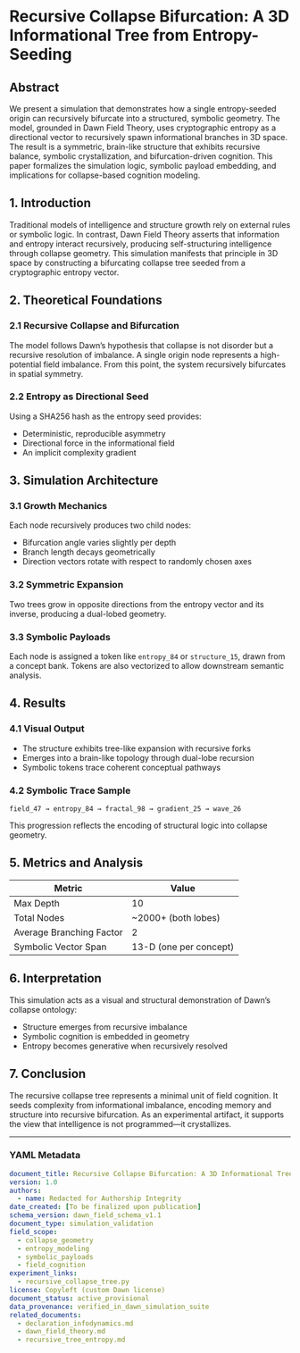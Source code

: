 # Recursive Collapse Bifurcation: A 3D Informational Tree from Entropy-Seeding

## Abstract

We present a simulation that demonstrates how a single entropy-seeded origin can recursively bifurcate into a structured, symbolic geometry. The model, grounded in Dawn Field Theory, uses cryptographic entropy as a directional vector to recursively spawn informational branches in 3D space. The result is a symmetric, brain-like structure that exhibits recursive balance, symbolic crystallization, and bifurcation-driven cognition. This paper formalizes the simulation logic, symbolic payload embedding, and implications for collapse-based cognition modeling.

## 1. Introduction

Traditional models of intelligence and structure growth rely on external rules or symbolic logic. In contrast, Dawn Field Theory asserts that information and entropy interact recursively, producing self-structuring intelligence through collapse geometry. This simulation manifests that principle in 3D space by constructing a bifurcating collapse tree seeded from a cryptographic entropy vector.

## 2. Theoretical Foundations

### 2.1 Recursive Collapse and Bifurcation

The model follows Dawn’s hypothesis that collapse is not disorder but a recursive resolution of imbalance. A single origin node represents a high-potential field imbalance. From this point, the system recursively bifurcates in spatial symmetry.

### 2.2 Entropy as Directional Seed

Using a SHA256 hash as the entropy seed provides:

* Deterministic, reproducible asymmetry
* Directional force in the informational field
* An implicit complexity gradient

## 3. Simulation Architecture

### 3.1 Growth Mechanics

Each node recursively produces two child nodes:

* Bifurcation angle varies slightly per depth
* Branch length decays geometrically
* Direction vectors rotate with respect to randomly chosen axes

### 3.2 Symmetric Expansion

Two trees grow in opposite directions from the entropy vector and its inverse, producing a dual-lobed geometry.

### 3.3 Symbolic Payloads

Each node is assigned a token like `entropy_84` or `structure_15`, drawn from a concept bank. Tokens are also vectorized to allow downstream semantic analysis.

## 4. Results

### 4.1 Visual Output

* The structure exhibits tree-like expansion with recursive forks
* Emerges into a brain-like topology through dual-lobe recursion
* Symbolic tokens trace coherent conceptual pathways

### 4.2 Symbolic Trace Sample

```
field_47 → entropy_84 → fractal_98 → gradient_25 → wave_26
```

This progression reflects the encoding of structural logic into collapse geometry.

## 5. Metrics and Analysis

| Metric                   | Value                  |
| ------------------------ | ---------------------- |
| Max Depth                | 10                     |
| Total Nodes              | \~2000+ (both lobes)   |
| Average Branching Factor | 2                      |
| Symbolic Vector Span     | 13-D (one per concept) |

## 6. Interpretation

This simulation acts as a visual and structural demonstration of Dawn’s collapse ontology:

* Structure emerges from recursive imbalance
* Symbolic cognition is embedded in geometry
* Entropy becomes generative when recursively resolved

## 7. Conclusion

The recursive collapse tree represents a minimal unit of field cognition. It seeds complexity from informational imbalance, encoding memory and structure into recursive bifurcation. As an experimental artifact, it supports the view that intelligence is not programmed—it crystallizes.

---

### YAML Metadata

```yaml
document_title: Recursive Collapse Bifurcation: A 3D Informational Tree from Entropy-Seeding
version: 1.0
authors:
  - name: Redacted for Authorship Integrity
date_created: [To be finalized upon publication]
schema_version: dawn_field_schema_v1.1
document_type: simulation_validation
field_scope:
  - collapse_geometry
  - entropy_modeling
  - symbolic_payloads
  - field_cognition
experiment_links:
  - recursive_collapse_tree.py
license: Copyleft (custom Dawn license)
document_status: active_provisional
data_provenance: verified_in_dawn_simulation_suite
related_documents:
  - declaration_infodynamics.md
  - dawn_field_theory.md
  - recursive_tree_entropy.md
```
